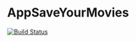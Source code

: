# AppSaveYourMovies

[![Build Status](https://travis-ci.com/leoee/AppSaveYourMovies.svg?branch=master)](https://travis-ci.com/leoee/AppSaveYourMovies)
